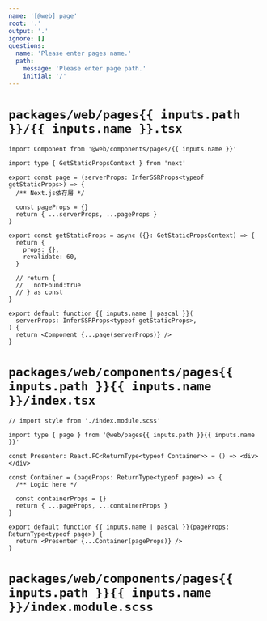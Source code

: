 ```yaml
---
name: '[@web] page'
root: '.'
output: '.'
ignore: []
questions:
  name: 'Please enter pages name.'
  path:
    message: 'Please enter page path.'
    initial: '/'
---
```


# `packages/web/pages{{ inputs.path }}/{{ inputs.name }}.tsx`

```tsx
import Component from '@web/components/pages/{{ inputs.name }}'

import type { GetStaticPropsContext } from 'next'

export const page = (serverProps: InferSSRProps<typeof getStaticProps>) => {
  /** Next.js依存層 */

  const pageProps = {}
  return { ...serverProps, ...pageProps }
}

export const getStaticProps = async ({}: GetStaticPropsContext) => {
  return {
    props: {},
    revalidate: 60,
  }

  // return {
  //   notFound:true
  // } as const
}

export default function {{ inputs.name | pascal }}(
  serverProps: InferSSRProps<typeof getStaticProps>,
) {
  return <Component {...page(serverProps)} />
}
```

# `packages/web/components/pages{{ inputs.path }}{{ inputs.name }}/index.tsx`

```tsx
// import style from './index.module.scss'

import type { page } from '@web/pages{{ inputs.path }}{{ inputs.name }}'

const Presenter: React.FC<ReturnType<typeof Container>> = () => <div></div>

const Container = (pageProps: ReturnType<typeof page>) => {
  /** Logic here */

  const containerProps = {}
  return { ...pageProps, ...containerProps }
}

export default function {{ inputs.name | pascal }}(pageProps: ReturnType<typeof page>) {
  return <Presenter {...Container(pageProps)} />
}
```

# `packages/web/components/pages{{ inputs.path }}{{ inputs.name }}/index.module.scss`

```scss

```
